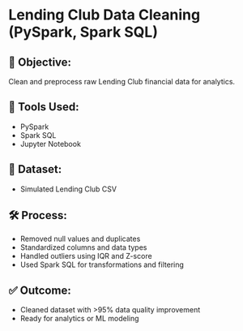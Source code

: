 # Lending Club Data Cleaning (PySpark, Spark SQL)

## 🚀 Objective:
Clean and preprocess raw Lending Club financial data for analytics.

## 🔧 Tools Used:
- PySpark
- Spark SQL
- Jupyter Notebook

## 📁 Dataset:
- Simulated Lending Club CSV

## 🛠️ Process:
- Removed null values and duplicates
- Standardized columns and data types
- Handled outliers using IQR and Z-score
- Used Spark SQL for transformations and filtering

## ✅ Outcome:
- Cleaned dataset with >95% data quality improvement
- Ready for analytics or ML modeling
